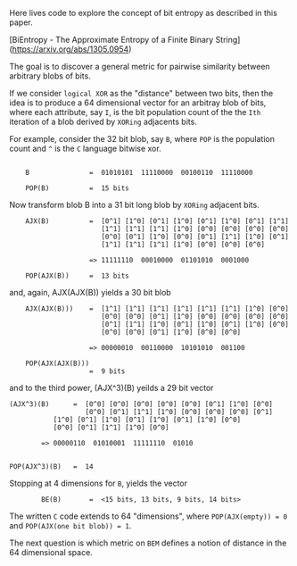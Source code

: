 Here lives code to explore the concept of bit entropy as described in
this paper.

[BiEntropy - The Approximate Entropy of a Finite Binary String]
(https://arxiv.org/abs/1305.0954)

The goal is to discover a general metric for pairwise similarity between
arbitrary blobs of bits.

If we consider `logical XOR` as the "distance" between two bits, then the idea
is to produce a 64 dimensional vector for an arbitray blob of bits, where each
attribute, say `I`, is the bit population count of the the `Ith` iteration of
a blob derived by `XORing` adjacents bits.

For example, consider the 32 bit blob, say `B`, where `POP` is the population
count and `^` is the `C` language bitwise xor.

```

    B               =  01010101  11110000  00100110  11110000

    POP(B)          =  15 bits
```

Now transform blob B into a 31 bit long blob by `XORing` adjacent bits.

```
    AJX(B)          =  [0^1] [1^0] [0^1] [1^0] [0^1] [1^0] [0^1] [1^1] 
                       [1^1] [1^1] [1^1] [1^0] [0^0] [0^0] [0^0] [0^0]
                       [0^0] [0^1] [1^0] [0^0] [0^1] [1^1] [1^0] [0^1]
                       [1^1] [1^1] [1^1] [1^0] [0^0] [0^0] [0^0]

                    => 11111110  00010000  01101010  0001000

    POP(AJX(B))     =  13 bits
```

and, again, AJX(AJX(B)) yields a 30 bit blob

```
    AJX(AJX(B)))    =  [1^1] [1^1] [1^1] [1^1] [1^1] [1^1] [1^0] [0^0]
                       [0^0] [0^0] [0^1] [1^0] [0^0] [0^0] [0^0] [0^0]
                       [0^1] [1^1] [1^0] [0^1] [1^0] [0^1] [1^0] [0^0]
                       [0^0] [0^0] [0^1] [1^0] [0^0] [0^0]

                    => 00000010  00110000  10101010  001100

    POP(AJX(AJX(B)))
                    =  9 bits
```

and to the third power, (AJX^3)(B) yeilds a 29 bit vector

    (AJX^3)(B)      =  [0^0] [0^0] [0^0] [0^0] [0^0] [0^1] [1^0] [0^0]
                       [0^0] [0^1] [1^1] [1^0] [0^0] [0^0] [0^0] [0^1]
		       [1^0] [0^1] [1^0] [0^1] [1^0] [0^1] [1^0] [0^0]
		       [0^0] [0^1] [1^1] [1^0] [0^0] 

		    => 00000110  01010001  11111110  01010


    POP(AJX^3)(B)   =  14

Stopping at 4 dimensions for `B`, yields the vector

```
        BE(B)       =  <15 bits, 13 bits, 9 bits, 14 bits>
```

The written `C` code extends to 64 "dimensions", where `POP(AJX(empty)) = 0`
and `POP(AJX(one bit blob)) = 1`.

The next question is which metric on `BEM` defines a notion of distance in the
64 dimensional space.
